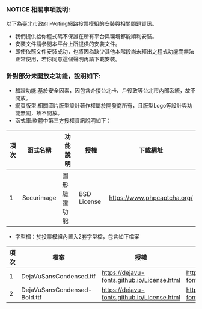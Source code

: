 ### NOTICE 相關事項說明: ###

以下為臺北市政府i-Voting網路投票模組的安裝與相關問題資訊。
* 我們提供給你程式碼不保證在所有平台與環境都能順利安裝。
* 安裝文件請参閱本平台上所提供的安裝文件。
* 即使依照文件安裝成功，也將因為缺少其他本階段尚未釋出之程式功能而無法正常使用，若你同意這個聲明再請下載安裝。

### 針對部分未開放之功能，說明如下: ###

* 驗證功能:基於安全因素，因包含介接台北卡、戶役政等台北市內部系統，故不開放。
* 網頁版型:相關圖片版型設計著作權屬於開發商所有，且版型Logo等設計與功能無關，故不開放。
* 函式庫:軟體中第三方授權資訊說明如下：


| 項次 | 函式名稱 | 功能說明 | 授權 | 下載網址 |
| ---- | ----     | ----    | ---- | ----    |
|  1   | Securimage| 圖形驗證功能| BSD License | https://www.phpcaptcha.org/ |


* 字型檔：於投票模組內置入2套字型檔，包含如下檔案

 | 項次  |	檔案 | 授權 | 下載網址 |
 | ----- | ----- | ----- | ----- |
 |   1   | DejaVuSansCondensed.ttf |https://dejavu-fonts.github.io/License.html | https://dejavu-fonts.github.io/ |
 |   2   | DejaVuSansCondensed-Bold.ttf|https://dejavu-fonts.github.io/License.html | https://dejavu-fonts.github.io/ |

